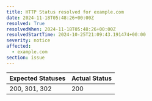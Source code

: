 ```yaml
---
title: HTTP Status resolved for example.com
date: 2024-11-18T05:48:26+00:00Z
resolved: True
resolvedWhen: 2024-11-18T05:48:26+00:00Z
resolvedStartTime: 2024-10-25T21:09:43.191474+00:00
severity: notice
affected:
  - example.com
section: issue
---
```


| Expected Statuses | Actual Status  |
|-------------------|----------------|
| 200, 301, 302 | 200 |
